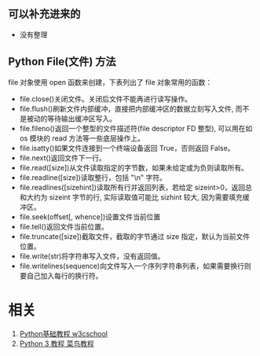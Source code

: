 
## 可以补充进来的
- 没有整理




## Python File(文件) 方法


file 对象使用 open 函数来创建，下表列出了 file 对象常用的函数：

- file.close()关闭文件。关闭后文件不能再进行读写操作。
- file.flush()刷新文件内部缓冲，直接把内部缓冲区的数据立刻写入文件, 而不是被动的等待输出缓冲区写入。
- file.fileno()返回一个整型的文件描述符(file descriptor FD 整型), 可以用在如 os 模块的 read 方法等一些底层操作上。
- file.isatty()如果文件连接到一个终端设备返回 True，否则返回 False。
- file.next()返回文件下一行。
- file.read([size])从文件读取指定的字节数，如果未给定或为负则读取所有。
- file.readline([size])读取整行，包括 "\n" 字符。
- file.readlines([sizehint])读取所有行并返回列表，若给定 sizeint>0，返回总和大约为 sizeint 字节的行, 实际读取值可能比 sizhint 较大, 因为需要填充缓冲区。
- file.seek(offset[, whence])设置文件当前位置
- file.tell()返回文件当前位置。
- file.truncate([size])截取文件，截取的字节通过 size 指定，默认为当前文件位置。
- file.write(str)将字符串写入文件，没有返回值。
- file.writelines(sequence)向文件写入一个序列字符串列表，如果需要换行则要自己加入每行的换行符。





# 相关
  1. [Python基础教程 w3cschool](https://www.w3cschool.cn/Python/)
  2. [Python 3 教程 菜鸟教程](http://www.runoob.com/Python3/Python3-tutorial.html)
